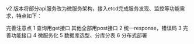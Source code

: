 

v2 版本将部分api服务改为微服务架构，接入etcd完成服务发现、监控等功能需求，特点如下：

完善注意点
1 查询用get接口 其他全部用post接口
2 统一response，错误码
3 完善功能接口
4 微服务化
5 数据库选型、分库分表
6 分布式部署

